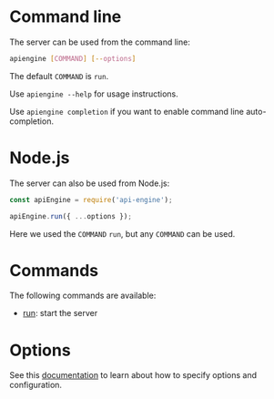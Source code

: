 # Command line

The server can be used from the command line:

```bash
apiengine [COMMAND] [--options]
```

The default `COMMAND` is `run`.

Use `apiengine --help` for usage instructions.

Use `apiengine completion` if you want to enable command line auto-completion.

# Node.js

The server can also be used from Node.js:

<!-- eslint-disable strict, no-undef -->
```javascript
const apiEngine = require('api-engine');

apiEngine.run({ ...options });
```

Here we used the `COMMAND` `run`, but any `COMMAND` can be used.

# Commands

The following commands are available:
  - [run](run.md): start the server

# Options

See this [documentation](configuration.md) to learn about how to specify
options and configuration.
